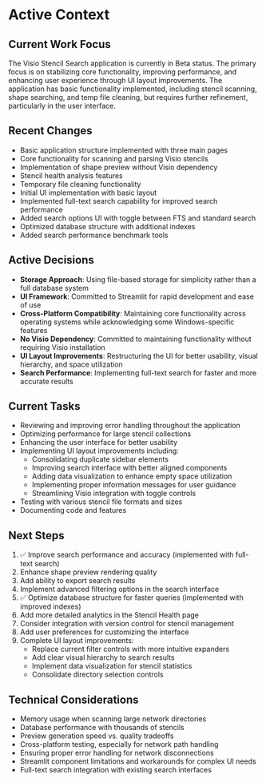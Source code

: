 # Active Context

## Current Work Focus
The Visio Stencil Search application is currently in Beta status. The primary focus is on stabilizing core functionality, improving performance, and enhancing user experience through UI layout improvements. The application has basic functionality implemented, including stencil scanning, shape searching, and temp file cleaning, but requires further refinement, particularly in the user interface.

## Recent Changes
- Basic application structure implemented with three main pages
- Core functionality for scanning and parsing Visio stencils
- Implementation of shape preview without Visio dependency
- Stencil health analysis features
- Temporary file cleaning functionality
- Initial UI implementation with basic layout
- Implemented full-text search capability for improved search performance
- Added search options UI with toggle between FTS and standard search
- Optimized database structure with additional indexes
- Added search performance benchmark tools

## Active Decisions
- **Storage Approach**: Using file-based storage for simplicity rather than a full database system
- **UI Framework**: Committed to Streamlit for rapid development and ease of use
- **Cross-Platform Compatibility**: Maintaining core functionality across operating systems while acknowledging some Windows-specific features
- **No Visio Dependency**: Committed to maintaining functionality without requiring Visio installation
- **UI Layout Improvements**: Restructuring the UI for better usability, visual hierarchy, and space utilization
- **Search Performance**: Implementing full-text search for faster and more accurate results

## Current Tasks
- Reviewing and improving error handling throughout the application
- Optimizing performance for large stencil collections
- Enhancing the user interface for better usability
- Implementing UI layout improvements including:
  - Consolidating duplicate sidebar elements
  - Improving search interface with better aligned components
  - Adding data visualization to enhance empty space utilization
  - Implementing proper information messages for user guidance
  - Streamlining Visio integration with toggle controls
- Testing with various stencil file formats and sizes
- Documenting code and features

## Next Steps
1. ✅ Improve search performance and accuracy (implemented with full-text search)
2. Enhance shape preview rendering quality
3. Add ability to export search results
4. Implement advanced filtering options in the search interface
5. ✅ Optimize database structure for faster queries (implemented with improved indexes)
6. Add more detailed analytics in the Stencil Health page
7. Consider integration with version control for stencil management
8. Add user preferences for customizing the interface
9. Complete UI layout improvements:
   - Replace current filter controls with more intuitive expanders
   - Add clear visual hierarchy to search results
   - Implement data visualization for stencil statistics
   - Consolidate directory selection controls

## Technical Considerations
- Memory usage when scanning large network directories
- Database performance with thousands of stencils
- Preview generation speed vs. quality tradeoffs
- Cross-platform testing, especially for network path handling
- Ensuring proper error handling for network disconnections
- Streamlit component limitations and workarounds for complex UI needs 
- Full-text search integration with existing search interfaces 